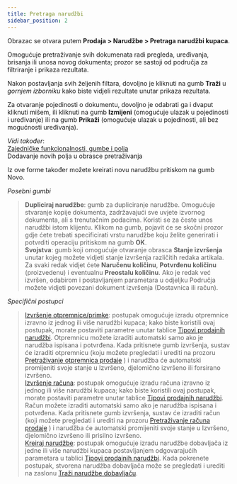 ```yaml
---
title: Pretraga narudžbi
sidebar_position: 2
---
```


Obrazac se otvara putem **Prodaja > Narudžbe > Pretraga narudžbi kupaca**.

Omogućuje pretraživanje svih dokumenata radi pregleda, uređivanja, brisanja ili unosa novog dokumenta; prozor se sastoji od područja za filtriranje i prikaza rezultata.

Nakon postavljanja svih željenih filtara, dovoljno je kliknuti na gumb **Traži** u *gornjem izborniku* kako biste vidjeli rezultate unutar prikaza rezultata.

Za otvaranje pojedinosti o dokumentu, dovoljno je odabrati ga i dvaput kliknuti mišem, ili kliknuti na gumb **Izmijeni** (omogućuje ulazak u pojedinosti i uređivanje) ili na gumb **Prikaži**
(omogućuje ulazak u pojedinosti, ali bez mogućnosti uređivanja).

*Vidi također*:  
[Zajedničke funkcionalnosti, gumbe i polja](/docs/guide/common)              
Dodavanje novih polja u obrasce pretraživanja  

Iz ove forme također možete kreirati novu narudžbu pritiskom na gumb Novo.

*Posebni gumbi*

> **Dupliciraj narudžbe**: gumb za dupliciranje narudžbe. Omogućuje stvaranje kopije dokumenta, zadržavajući sve uvjete izvornog dokumenta, ali s trenutačnim podacima. Koristi se za česte unos narudžbi istom klijentu. Klikom na gumb, pojavit će se skočni prozor gdje ćete trebati specificirati vrstu narudžbe koju želite generirati i potvrditi operaciju pritiskom na gumb  **OK**.    
> **Svojstva**: gumb koji omogućuje otvaranje obrasca **Stanje izvršenja** unutar kojeg možete vidjeti stanje izvršenja različitih redaka artikala. Za svaki redak vidjet ćete **Naručenu količinu**, **Potvrđenu količinu** (proizvedenu) i eventualnu **Preostalu količinu**. Ako je redak već izvršen, odabirom i postavljanjem parametara u odjeljku Područja možete vidjeti povezani dokument izvršenja (Dostavnica ili račun).

*Specifični postupci* 
> [Izvršenje otpremnice/primke](/docs/sales/sales-delivery-notes/insert-delivery-notes/sales-dn): postupak omogućuje izradu otpremnice izravno iz jednog ili više narudžbi kupaca; kako biste koristili ovaj postupak, morate postaviti parametre unutar tablice [Tipovi prodajnih narudžbi](/docs/configurations/tables/sales/sales-order-types). Otpremnicu možete izraditi automatski samo ako je narudžba ispisana i potvrđena. Kada pritisnete gumb izvršenja, sustav će izraditi otpremnicu (koju možete pregledati i urediti na prozoru [Pretraživanje otpremnica prodaje](/docs/sales/sales-delivery-notes/insert-delivery-notes/search-sales-dn) ) i narudžba će automatski promijeniti svoje stanje u Izvršeno, djelomično izvršeno ili forsirano izvršeno.  
> [Izvršenje računa](/docs/sales/sales-invoices/invoicing/header-procedures/execution-from-sales-order): postupak omogućuje izradu računa izravno iz jednog ili više narudžbi kupaca; kako biste koristili ovaj postupak, morate postaviti parametre unutar tablice  [Tipovi prodajnih narudžbi](/docs/configurations/tables/sales/sales-order-types). Račun možete izraditi automatski samo ako je narudžba ispisana i potvrđena. Kada pritisnete gumb izvršenja, sustav će izraditi račun (koji možete pregledati i urediti na prozoru [Pretraživanje računa prodaje](/docs/sales/sales-invoices/search-sales-invoices) ) i narudžba će automatski promijeniti svoje stanje u Izvršeno, djelomično izvršeno ili prisilno izvršeno.   
> [Kreiraj narudžbe](/docs/purchase/purchase-orders/procedures/create-purchase-orders-from-purchase-requests): postupak omogućuje izradu narudžbe dobavljača iz jedne ili više narudžbi kupaca postavljanjem odgovarajućih parametara u tablici [Tipovi prodajnih narudžbi](/docs/configurations/tables/sales/sales-order-types). Kada pokrenete postupak, stvorena narudžba dobavljača može se pregledati i urediti na zaslonu [Traži narudžbe dobavljaču](/docs/purchase/purchase-orders/insert-purchase-orders/search-purchase-orders).  
